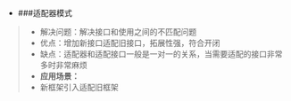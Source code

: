 * ###适配器模式
> * 解决问题：解决接口和使用之间的不匹配问题
> * 优点：增加新接口适配旧接口，拓展性强，符合开闭
> * 缺点：适配器和适配接口一般是一对一的关系，当需要适配的接口非常多时非常麻烦
> * **应用场景：**
> * 新框架引入适配旧框架